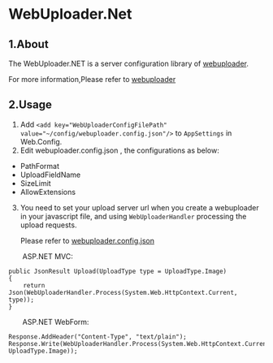 # WebUploader.Net

## 1.About

The WebUploader.NET is a server configuration library of [webuploader](https://github.com/fex-team/webuploader).

For more information,Please refer to [webuploader](https://github.com/fex-team/webuploader)
## 2.Usage

1. Add ```<add key="WebUploaderConfigFilePath" value="~/config/webuploader.config.json"/>``` to `AppSettings` in Web.Config.
2. Edit webuploader.config.json , the configurations as below:
- PathFormat
- UploadFieldName
- SizeLimit
- AllowExtensions

3. You need to set your upload server url when you create a webuploader in your javascript file, and using `WebUploaderHandler` processing the upload requests.

    Please refer to [webuploader.config.json](https://github.com/dushuaihua/WebUploader.Net/blob/dev/1.Source/WebUploader.Net/webuploader.config.json) 

&nbsp;&nbsp;&nbsp;&nbsp;&nbsp;&nbsp;&nbsp;ASP.NET MVC:
```
public JsonResult Upload(UploadType type = UploadType.Image)
{
    return Json(WebUploaderHandler.Process(System.Web.HttpContext.Current, type));
}
```

&nbsp;&nbsp;&nbsp;&nbsp;&nbsp;&nbsp;&nbsp;ASP.NET WebForm:

```
Response.AddHeader("Content-Type", "text/plain");
Response.Write(WebUploaderHandler.Process(System.Web.HttpContext.Current, UploadType.Image));
```